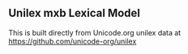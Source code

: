 Unilex mxb Lexical Model
----------------------

This is built directly from Unicode.org unilex data at
https://github.com/unicode-org/unilex
